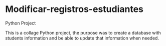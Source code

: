 # Modificar-registros-estudiantes
Python Project

This is a collage Python project, the purpose was to create a database with students information and be able to update that information when needed.
